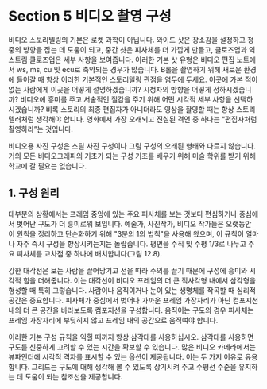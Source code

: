 # Section 5 비디오 촬영 구성

비디오 스토리텔링의 기본은 로켓 과학이 아닙니다. 와이드 샷은 장소감을 설정하고 청중의 방향을 잡는 데 도움이 되고, 중간 샷은 피사체를 더 가깝게 만들고, 클로즈업과 익스트림 클로즈업은 세부 사항을 보여줍니다. 이러한 기본 샷 유형은 비디오 편집 노트에서 ws, ms, cu 및 ecu로 축약되는 경우가 많습니다. B롤을 촬영하기 위해 새로운 환경에 들어갈 때 항상 이러한 기본적인 스토리텔링 관점을 염두에 두세요. 이곳에 가본 적이 없는 사람에게 이곳을 어떻게 설명하겠습니까? 시청자의 방향을 어떻게 정하시겠습니까? 비디오에 흥미를 주고 서술적인 질감을 주기 위해 어떤 시각적 세부 사항을 선택하시겠습니까? 비록 스토리의 최종 편집자가 아니더라도 영상을 촬영할 때는 항상 스토리텔러처럼 생각해야 합니다. 영화에서 가장 오래되고 진실된 격언 중 하나는 “편집자처럼 촬영하라”는 것입니다.

비디오용 사진 구성은 스틸 사진 구성이나 그림 구성의 오래된 형태와 다르지 않습니다. 거의 모든 비디오그래피의 기초가 되는 구성 기초를 배우기 위해 미술 학위를 받기 위해 학교에 갈 필요는 없습니다.

## 1. 구성 원리

대부분의 상황에서는 프레임 중앙에 있는 주요 피사체를 보는 것보다 편심하거나 중심에서 벗어난 구도가 더 흥미로워 보입니다. 예술가, 사진작가, 비디오 작가들은 오랫동안 이 원칙을 정리하고 단순화하기 위해 "3분의 1의 법칙"을 사용해 왔으며, 이 규칙이 얼마나 자주 즉시 구성을 향상시키는지는 놀랍습니다. 평면을 수직 및 수평 1/3로 나누고 주요 피사체를 교차점 중 하나에 배치합니다(그림 12.8).

강한 대각선은 보는 사람을 끌어당기고 선을 따라 주의를 끌기 때문에 구성에 흥미와 시각적 힘을 더해줍니다. 이는 대각선이 비디오 프레임의 더 큰 직사각형 내에서 삼각형을 형성할 때 특히 그렇습니다. 사람이나 움직이거나 눈이 있는 생명체를 작곡할 때 심리적 공간은 중요합니다. 피사체가 중심에서 벗어나 가까운 프레임 가장자리가 아닌 컴포지션 내의 더 큰 공간을 바라보도록 컴포지션을 구성합니다. 움직이는 구도의 경우 피사체는 프레임 가장자리에 부딪히지 않고 프레임 내의 공간으로 움직여야 합니다.

이러한 기본 구성 규칙을 익힐 때까지 항상 삼각대를 사용하십시오. 삼각대를 사용하면 구도를 신중하게 고려할 수 있는 시간을 확보할 수 있습니다. 많은 비디오 카메라에서는 뷰파인더에 시각적 격자를 표시할 수 있는 옵션이 제공됩니다. 이는 두 가지 이유로 유용합니다. 그리드는 구도에 대해 생각해 볼 수 있도록 상기시켜 주고 수평선 수준을 유지하는 데 도움이 되는 참조선을 제공합니다.
